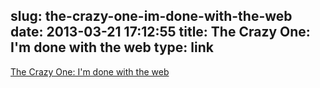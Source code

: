 slug: the-crazy-one-im-done-with-the-web
date: 2013-03-21 17:12:55
title: The Crazy One: I'm done with the web
type: link
---

[The Crazy One: I'm done with the web](http://randyluecke.tumblr.com/post/45915323813/im-done-with-the-web)
